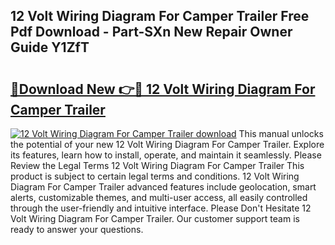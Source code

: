 ## 12 Volt Wiring Diagram For Camper Trailer Free Pdf Download - Part-SXn New Repair Owner Guide Y1ZfT

# <h2><a href="http://dfizucb.blite.top/?on=12+Volt+Wiring+Diagram+For+Camper+Trailer">🔗Download New 👉🔴 12 Volt Wiring Diagram For Camper Trailer</a></h2>

[![12 Volt Wiring Diagram For Camper Trailer download](https://i.imgur.com/lujVjoI.png)](http://dfizucb.blite.top/?on=12+Volt+Wiring+Diagram+For+Camper+Trailer)
This manual unlocks the potential of your new 12 Volt Wiring Diagram For Camper Trailer. Explore its features, learn how to install, operate, and maintain it seamlessly. Please Review the Legal Terms 12 Volt Wiring Diagram For Camper Trailer This product is subject to certain legal terms and conditions. 12 Volt Wiring Diagram For Camper Trailer advanced features include geolocation, smart alerts, customizable themes, and multi-user access, all easily controlled through the user-friendly and intuitive interface. Please Don't Hesitate 12 Volt Wiring Diagram For Camper Trailer. Our customer support team is ready to answer your questions.
